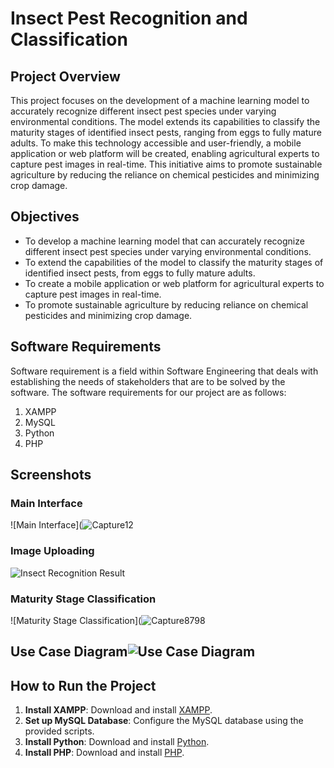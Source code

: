 # Insect Pest Recognition and Classification

## Project Overview
This project focuses on the development of a machine learning model to accurately recognize different insect pest species under varying environmental conditions. The model extends its capabilities to classify the maturity stages of identified insect pests, ranging from eggs to fully mature adults. To make this technology accessible and user-friendly, a mobile application or web platform will be created, enabling agricultural experts to capture pest images in real-time. This initiative aims to promote sustainable agriculture by reducing the reliance on chemical pesticides and minimizing crop damage.

## Objectives
- To develop a machine learning model that can accurately recognize different insect pest species under varying environmental conditions.
- To extend the capabilities of the model to classify the maturity stages of identified insect pests, from eggs to fully mature adults.
- To create a mobile application or web platform for agricultural experts to capture pest images in real-time.
- To promote sustainable agriculture by reducing reliance on chemical pesticides and minimizing crop damage.

## Software Requirements
Software requirement is a field within Software Engineering that deals with establishing the needs of stakeholders that are to be solved by the software. The software requirements for our project are as follows:
1. XAMPP
2. MySQL
3. Python
4. PHP

## Screenshots

### Main Interface
![Main Interface](![Capture12](https://github.com/akshau12a/insect_detection/assets/92288367/0264a676-e7d8-43bc-a834-642ee95a9041)

### Image Uploading
![Insect Recognition Result](![21](https://github.com/akshau12a/insect_detection/assets/92288367/52979959-aece-4754-9c33-04e96c974581)
)

### Maturity Stage Classification
![Maturity Stage Classification](![Capture8798](https://github.com/akshau12a/insect_detection/assets/92288367/89ee21d5-002e-4ff6-ae18-15af778793aa)

## Use Case Diagram![Use Case Diagram](https://github.com/akshau12a/insect_detection/assets/92288367/8f78f4f7-6c43-4487-b765-b168d6d1a43a)


## How to Run the Project
1. **Install XAMPP**: Download and install [XAMPP](https://www.apachefriends.org/index.html).
2. **Set up MySQL Database**: Configure the MySQL database using the provided scripts.
3. **Install Python**: Download and install [Python](https://www.python.org/downloads/).
4. **Install PHP**: Download and install [PHP](https://www.php.net/downloads.php).

